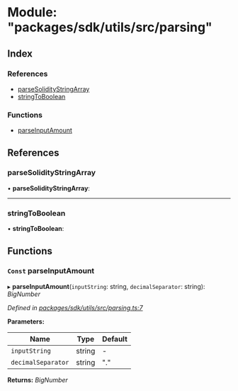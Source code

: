 # Module: "packages/sdk/utils/src/parsing"

## Index

### References

* [parseSolidityStringArray](_packages_sdk_utils_src_parsing_.md#parsesoliditystringarray)
* [stringToBoolean](_packages_sdk_utils_src_parsing_.md#stringtoboolean)

### Functions

* [parseInputAmount](_packages_sdk_utils_src_parsing_.md#const-parseinputamount)

## References

###  parseSolidityStringArray

• **parseSolidityStringArray**:

___

###  stringToBoolean

• **stringToBoolean**:

## Functions

### `Const` parseInputAmount

▸ **parseInputAmount**(`inputString`: string, `decimalSeparator`: string): *BigNumber*

*Defined in [packages/sdk/utils/src/parsing.ts:7](https://github.com/spruceid/celo-monorepo/blob/master/packages/sdk/utils/src/parsing.ts#L7)*

**Parameters:**

Name | Type | Default |
------ | ------ | ------ |
`inputString` | string | - |
`decimalSeparator` | string | "." |

**Returns:** *BigNumber*
